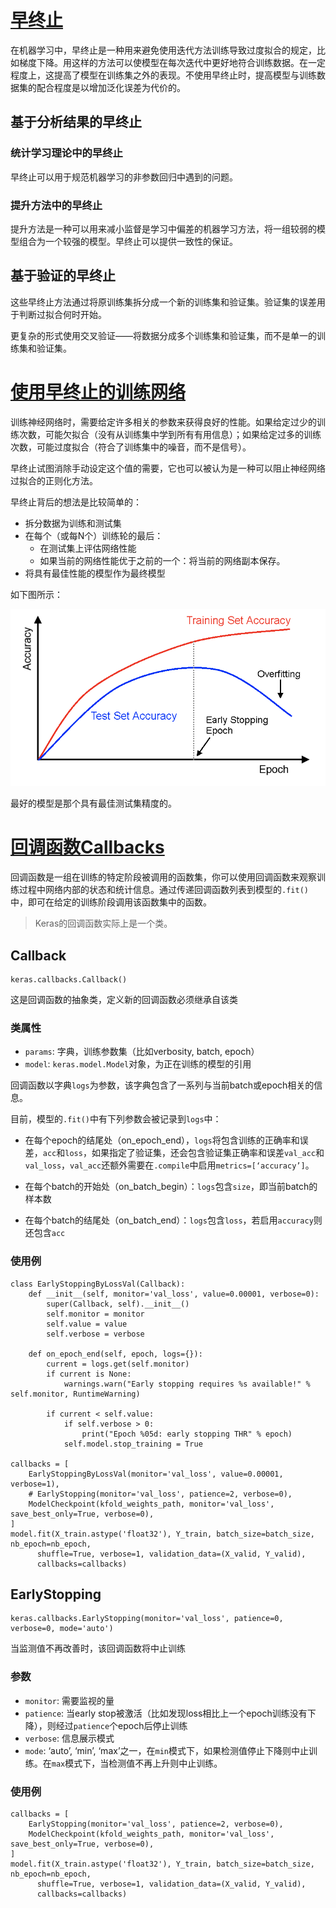 # [早终止](https://en.wikipedia.org/wiki/Early_stopping)

在机器学习中，早终止是一种用来避免使用迭代方法训练导致过度拟合的规定，比如梯度下降。用这样的方法可以使模型在每次迭代中更好地符合训练数据。在一定程度上，这提高了模型在训练集之外的表现。不使用早终止时，提高模型与训练数据集的配合程度是以增加泛化误差为代价的。

## 基于分析结果的早终止

### 统计学习理论中的早终止

早终止可以用于规范机器学习的非参数回归中遇到的问题。

### 提升方法中的早终止

提升方法是一种可以用来减小监督是学习中偏差的机器学习方法，将一组较弱的模型组合为一个较强的模型。早终止可以提供一致性的保证。

## 基于验证的早终止

这些早终止方法通过将原训练集拆分成一个新的训练集和验证集。验证集的误差用于判断过拟合何时开始。

更复杂的形式使用交叉验证——将数据分成多个训练集和验证集，而不是单一的训练集和验证集。

# [使用早终止的训练网络](https://deeplearning4j.org/earlystopping)

训练神经网络时，需要给定许多相关的参数来获得良好的性能。如果给定过少的训练次数，可能欠拟合（没有从训练集中学到所有有用信息）；如果给定过多的训练次数，可能过度拟合（符合了训练集中的噪音，而不是信号）。

早终止试图消除手动设定这个值的需要，它也可以被认为是一种可以阻止神经网络过拟合的正则化方法。

早终止背后的想法是比较简单的：

- 拆分数据为训练和测试集
- 在每个（或每N个）训练轮的最后：
	- 在测试集上评估网络性能
	- 如果当前的网络性能优于之前的一个：将当前的网络副本保存。
- 将具有最佳性能的模型作为最终模型

如下图所示：

![](DraggedImage.png)

最好的模型是那个具有最佳测试集精度的。

# [回调函数Callbacks](https://keras-cn.readthedocs.io/en/latest/other/callbacks/)

回调函数是一组在训练的特定阶段被调用的函数集，你可以使用回调函数来观察训练过程中网络内部的状态和统计信息。通过传递回调函数列表到模型的`.fit()`中，即可在给定的训练阶段调用该函数集中的函数。

> Keras的回调函数实际上是一个类。

## Callback

	keras.callbacks.Callback()

这是回调函数的抽象类，定义新的回调函数必须继承自该类

### 类属性

- `params`: 字典，训练参数集（比如verbosity, batch, epoch）
- `model`: `keras.model.Model`对象，为正在训练的模型的引用

回调函数以字典`logs`为参数，该字典包含了一系列与当前batch或epoch相关的信息。

目前，模型的`.fit()`中有下列参数会被记录到`logs`中：

- 在每个epoch的结尾处（on_epoch_end），`logs`将包含训练的正确率和误差，`acc`和`loss`，如果指定了验证集，还会包含验证集正确率和误差`val_acc`和`val_loss`，`val_acc`还额外需要在`.compile`中启用`metrics=[‘accuracy’]`。  

- 在每个batch的开始处（on_batch_begin）：`logs`包含`size`，即当前batch的样本数  

- 在每个batch的结尾处（on_batch_end）：`logs`包含`loss`，若启用`accuracy`则还包含`acc`

### 使用例

	class EarlyStoppingByLossVal(Callback):
	    def __init__(self, monitor='val_loss', value=0.00001, verbose=0):
	        super(Callback, self).__init__()
	        self.monitor = monitor
	        self.value = value
	        self.verbose = verbose
	
	    def on_epoch_end(self, epoch, logs={}):
	        current = logs.get(self.monitor)
	        if current is None:
	            warnings.warn("Early stopping requires %s available!" % self.monitor, RuntimeWarning)
	
	        if current < self.value:
	            if self.verbose > 0:
	                print("Epoch %05d: early stopping THR" % epoch)
	            self.model.stop_training = True
	
	callbacks = [
	    EarlyStoppingByLossVal(monitor='val_loss', value=0.00001, verbose=1),
	    # EarlyStopping(monitor='val_loss', patience=2, verbose=0),
	    ModelCheckpoint(kfold_weights_path, monitor='val_loss', save_best_only=True, verbose=0),
	]
	model.fit(X_train.astype('float32'), Y_train, batch_size=batch_size, nb_epoch=nb_epoch,
	      shuffle=True, verbose=1, validation_data=(X_valid, Y_valid),
	      callbacks=callbacks)


## EarlyStopping

	keras.callbacks.EarlyStopping(monitor='val_loss', patience=0, verbose=0, mode='auto')

当监测值不再改善时，该回调函数将中止训练

### 参数

- `monitor`: 需要监视的量
- `patience`: 当early stop被激活（比如发现loss相比上一个epoch训练没有下降），则经过`patience`个epoch后停止训练
- `verbose`: 信息展示模式
- `mode`: ‘auto’, ‘min’, ‘max’之一，在`min`模式下，如果检测值停止下降则中止训练。在`max`模式下，当检测值不再上升则中止训练。

### 使用例

	callbacks = [
	    EarlyStopping(monitor='val_loss', patience=2, verbose=0),
	    ModelCheckpoint(kfold_weights_path, monitor='val_loss', save_best_only=True, verbose=0),
	]
	model.fit(X_train.astype('float32'), Y_train, batch_size=batch_size, nb_epoch=nb_epoch,
	      shuffle=True, verbose=1, validation_data=(X_valid, Y_valid),
	      callbacks=callbacks)    
